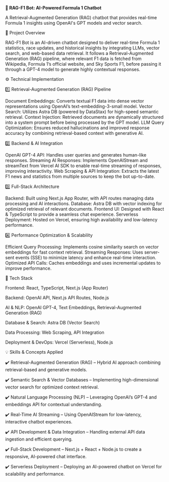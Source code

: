 **🚀 RAG-F1 Bot: AI-Powered Formula 1 Chatbot**

A Retrieval-Augmented Generation (RAG) chatbot that provides real-time Formula 1 insights using OpenAI's GPT models and vector search.

📌 Project Overview

RAG-F1 Bot is an AI-driven chatbot designed to deliver real-time Formula 1 statistics, race updates, and historical insights by integrating LLMs, vector search, and web-based data retrieval. It follows a Retrieval-Augmented Generation (RAG) pipeline, where relevant F1 data is fetched from Wikipedia, Formula 1’s official website, and Sky Sports F1, before passing it through a GPT-4 model to generate highly contextual responses.

⚙️ Technical Implementation

1️⃣ Retrieval-Augmented Generation (RAG) Pipeline

Document Embeddings: Converts textual F1 data into dense vector representations using OpenAI’s text-embedding-3-small model.
Vector Search: Utilizes Astra DB (powered by DataStax) for high-speed semantic retrieval.
Context Injection: Retrieved documents are dynamically structured into a system prompt before being processed by the GPT model.
LLM Query Optimization: Ensures reduced hallucinations and improved response accuracy by combining retrieval-based context with generative AI.

2️⃣ Backend & AI Integration

OpenAI GPT-4 API: Handles user queries and generates human-like responses.
Streaming AI Responses: Implements OpenAIStream and streamText from Vercel AI SDK to enable real-time streaming of responses, improving interactivity.
Web Scraping & API Integration: Extracts the latest F1 news and statistics from multiple sources to keep the bot up-to-date.

3️⃣ Full-Stack Architecture

Backend: Built using Next.js App Router, with API routes managing data processing and AI interactions.
Database: Astra DB with vector indexing for optimized retrieval of relevant documents.
Frontend UI: Designed with React & TypeScript to provide a seamless chat experience.
Serverless Deployment: Hosted on Vercel, ensuring high availability and low-latency performance.

4️⃣ Performance Optimization & Scalability

Efficient Query Processing: Implements cosine similarity search on vector embeddings for fast context retrieval.
Streaming Responses: Uses server-sent events (SSE) to minimize latency and enhance real-time interaction.
Optimized API Calls: Caches embeddings and uses incremental updates to improve performance.

🔧 Tech Stack

Frontend: React, TypeScript, Next.js (App Router)

Backend: OpenAI API, Next.js API Routes, Node.js

AI & NLP: OpenAI GPT-4, Text Embeddings, Retrieval-Augmented Generation (RAG)

Database & Search: Astra DB (Vector Search)

Data Processing: Web Scraping, API Integration

Deployment & DevOps: Vercel (Serverless), Node.js

💡 Skills & Concepts Applied

✔️ Retrieval-Augmented Generation (RAG) – Hybrid AI approach combining retrieval-based and generative models.

✔️ Semantic Search & Vector Databases – Implementing high-dimensional vector search for optimized context retrieval.

✔️ Natural Language Processing (NLP) – Leveraging OpenAI’s GPT-4 and embeddings API for contextual understanding.

✔️ Real-Time AI Streaming – Using OpenAIStream for low-latency, interactive chatbot experiences.

✔️ API Development & Data Integration – Handling external API data ingestion and efficient querying.

✔️ Full-Stack Development – Next.js + React + Node.js to create a responsive, AI-powered chat interface.

✔️ Serverless Deployment – Deploying an AI-powered chatbot on Vercel for scalability and performance.
